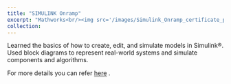 ```yaml
---
title: "SIMULINK Onramp"
excerpt: "Mathworks<br/><img src='/images/Simulink_Onramp_certificate_page-0001.png' style='width: 400px;'>"
collection: 
---
```


Learned the basics of how to create, edit, and simulate models in Simulink®. Used block diagrams to represent real-world systems and simulate components and algorithms.

For more details you can refer [here](https://matlabacademy.mathworks.com/details/simulink-onramp/simulink) .
